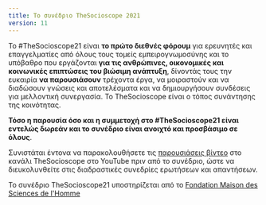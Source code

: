 ```yaml
---
title: Το συνέδριο TheSocioscope 2021
version: 11
---
```


Το #TheSocioscope21 είναι **το πρώτο διεθνές φόρουμ** για ερευνητές και επαγγελματίες από όλους τους τομείς εμπειρογνωμοσύνης και το υπόβαθρο που εργάζονται **για τις ανθρώπινες, οικονομικές και κοινωνικές επιπτώσεις του βιώσιμη ανάπτυξη**, δίνοντάς τους την ευκαιρία **να παρουσιάσουν** τρέχοντα έργα, να μοιραστούν και να διαδώσουν γνώσεις και αποτελέσματα και να δημιουργήσουν συνδέσεις για μελλοντική συνεργασία. Το TheSocioscope είναι ο τόπος συνάντησης της κοινότητας.

**Τόσο η παρουσία όσο και η συμμετοχή στο #TheSocioscope21 είναι εντελώς δωρεάν και το συνέδριο είναι ανοιχτό και προσβάσιμο σε όλους**.

Συνιστάται έντονα να παρακολουθήσετε τις [παρουσιάσεις βίντεο](https://www.youtube.com/watch?v=EiZoWeCFmYc&list=PLLv_k1nsHewlD-pB7BCWsiQnNvb_NhPpO&index=2) στο κανάλι TheSocioscope στο YouTube πριν από το συνέδριο, ώστε να διευκολυνθείτε στις διαδραστικές συνεδρίες ερωτήσεων και απαντήσεων.

Το συνέδριο TheSocioscope21 υποστηρίζεται από το [Fondation Maison des Sciences de l'Homme](https://www.fmsh.fr/en)
